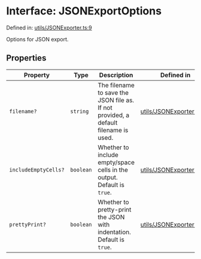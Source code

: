 # Interface: JSONExportOptions

Defined in: [utils/JSONExporter.ts:9](https://github.com/humanbydefinition/p5.asciify/blob/5e9910685d5c8078f25814adc623836a002b98cb/src/lib/utils/JSONExporter.ts#L9)

Options for JSON export.

## Properties

| Property                                            | Type      | Description                                                                         | Defined in                                                                                                                                                  |
| --------------------------------------------------- | --------- | ----------------------------------------------------------------------------------- | ----------------------------------------------------------------------------------------------------------------------------------------------------------- |
| <a id="filename"></a> `filename?`                   | `string`  | The filename to save the JSON file as. If not provided, a default filename is used. | [utils/JSONExporter.ts:13](https://github.com/humanbydefinition/p5.asciify/blob/5e9910685d5c8078f25814adc623836a002b98cb/src/lib/utils/JSONExporter.ts#L13) |
| <a id="includeemptycells"></a> `includeEmptyCells?` | `boolean` | Whether to include empty/space cells in the output. Default is `true`.              | [utils/JSONExporter.ts:19](https://github.com/humanbydefinition/p5.asciify/blob/5e9910685d5c8078f25814adc623836a002b98cb/src/lib/utils/JSONExporter.ts#L19) |
| <a id="prettyprint"></a> `prettyPrint?`             | `boolean` | Whether to pretty-print the JSON with indentation. Default is `true`.               | [utils/JSONExporter.ts:25](https://github.com/humanbydefinition/p5.asciify/blob/5e9910685d5c8078f25814adc623836a002b98cb/src/lib/utils/JSONExporter.ts#L25) |
